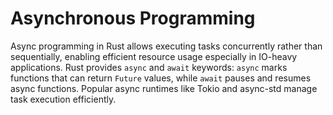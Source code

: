 # Asynchronous Programming

Async programming in Rust allows executing tasks concurrently rather than sequentially, enabling efficient resource usage especially in IO-heavy applications. Rust provides `async` and `await` keywords: `async` marks functions that can return `Future` values, while `await` pauses and resumes async functions. Popular async runtimes like Tokio and async-std manage task execution efficiently.
